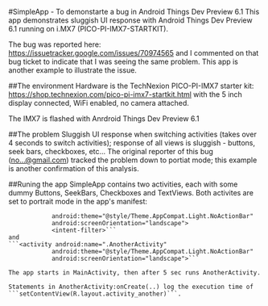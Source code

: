 #SimpleApp - To demonstarte a bug in Android Things Dev Preview 6.1
This app demonstrates sluggish UI response with Android Things Dev Preview 6.1 running on i.MX7 (PICO-PI-IMX7-STARTKIT).

The bug was reported here: https://issuetracker.google.com/issues/70974565 and I commented on that bug ticket to indicate that I was seeing the same problem.  This app is another example to illustrate the issue.

##The environment
Hardware is the TechNexion PICO-PI-IMX7 starter kit: https://shop.technexion.com/pico-pi-imx7-startkit.html with the 5 inch display connected, WiFi enabled, no camera attached.  

The IMX7 is flashed with Anrdroid Things Dev Preview 6.1

##The problem
Sluggish UI response when switching activities (takes over 4 seconds to switch activities); response of all views is sluggish - buttons, seek bars, checkboxes, etc...  The original reporter of this bug (no...@gmail.com) tracked the problem down to portiat mode; this example is another confirmation of this analysis. 

##Runing the app
SimpleApp contains two activities, each with some dummy Buttons, SeekBars, Checkboxes and TextViews.  Both activites are set to portrait mode in the app's manifest:

```<activity android:name=".MainActivity"
            android:theme="@style/Theme.AppCompat.Light.NoActionBar"
            android:screenOrientation="landscape">
            <intent-filter>```  
and  
```<activity android:name=".AnotherActivity"
            android:theme="@style/Theme.AppCompat.Light.NoActionBar"
            android:screenOrientation="landscape">```

The app starts in MainActivity, then after 5 sec runs AnotherActivity.  

Statements in AnotherActivity:onCreate(..) log the execution time of  ```setContentView(R.layout.activity_another)```.


